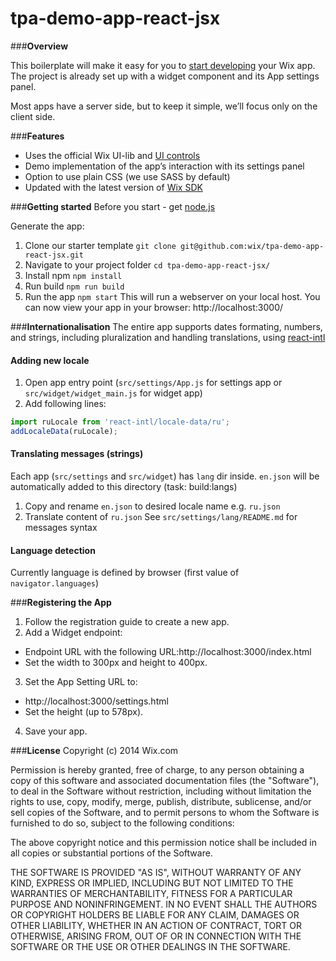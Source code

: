 # tpa-demo-app-react-jsx
###**Overview**

This boilerplate will make it easy for you to [start developing](http://dev.wix.com/) your Wix app. 
The project is already set up with a widget component and its App settings panel.

Most apps have a server side, but to keep it simple, we’ll focus only on the client side.

###**Features**
* Uses the official Wix UI-lib and [UI controls](http://dev.wix.com/docs/ui-lib/ui-controls/)
* Demo implementation of the app’s interaction with its settings panel 
* Option to use plain CSS (we use SASS by default)
* Updated with the latest version of [Wix SDK](http://dev.wix.com/docs/sdk/using-the-sdk/)

###**Getting started**
Before you start - get [node.js](https://nodejs.org/en/)

Generate the app:

1. Clone our starter template
`git clone git@github.com:wix/tpa-demo-app-react-jsx.git`
2. Navigate to your project folder
`cd tpa-demo-app-react-jsx/`
3. Install npm
`npm install`
4. Run build
`npm run build`
5. Run the app
`npm start`
This will run a webserver on your local host. You can now view your app in your browser: http://localhost:3000/

###**Internationalisation**
The entire app supports dates formating, numbers, and strings, including pluralization and handling translations, using [react-intl](https://github.com/yahoo/react-intl)
#### Adding new locale
1. Open app entry point (`src/settings/App.js` for settings app or `src/widget/widget_main.js` for widget app)
2. Add following lines:
```JavaScript
import ruLocale from 'react-intl/locale-data/ru';
addLocaleData(ruLocale);
```

#### Translating messages (strings)
Each app (`src/settings` and `src/widget`) has `lang` dir inside.
`en.json` will be automatically added to this directory (task: build:langs)
1. Copy and rename `en.json` to desired locale name e.g. `ru.json`
2. Translate content of `ru.json`
See `src/settings/lang/README.md` for messages syntax

#### Language detection
Currently language is defined by browser (first value of `navigator.languages`)

###**Registering the App**

1. Follow the registration guide to create a new app.
2. Add a Widget endpoint:
  * Endpoint URL with the following URL:http://localhost:3000/index.html
  * Set the width to 300px and height to 400px.
3. Set the App Setting URL to: 
  * http://localhost:3000/settings.html
  * Set the height (up to 578px). 
4. Save your app.


###**License**
Copyright (c) 2014 Wix.com

Permission is hereby granted, free of charge, to any person obtaining a copy
of this software and associated documentation files (the "Software"), to deal
in the Software without restriction, including without limitation the rights
to use, copy, modify, merge, publish, distribute, sublicense, and/or sell
copies of the Software, and to permit persons to whom the Software is
furnished to do so, subject to the following conditions:

The above copyright notice and this permission notice shall be included in all
copies or substantial portions of the Software.

THE SOFTWARE IS PROVIDED "AS IS", WITHOUT WARRANTY OF ANY KIND, EXPRESS OR
IMPLIED, INCLUDING BUT NOT LIMITED TO THE WARRANTIES OF MERCHANTABILITY,
FITNESS FOR A PARTICULAR PURPOSE AND NONINFRINGEMENT. IN NO EVENT SHALL THE
AUTHORS OR COPYRIGHT HOLDERS BE LIABLE FOR ANY CLAIM, DAMAGES OR OTHER
LIABILITY, WHETHER IN AN ACTION OF CONTRACT, TORT OR OTHERWISE, ARISING FROM,
OUT OF OR IN CONNECTION WITH THE SOFTWARE OR THE USE OR OTHER DEALINGS IN THE
SOFTWARE.
